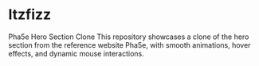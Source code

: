 # Itzfizz
Pha5e Hero Section Clone This repository showcases a clone of the hero section from the reference website Pha5e, with smooth animations, hover effects, and dynamic mouse interactions.
